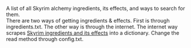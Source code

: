 A list of all Skyrim alchemy ingredients, its effects, and ways to search for them.  
There are two ways of getting ingredients & effects. First is through ingredients.txt. The other way is through the internet. The internet way scrapes [Skyrim ingredients and its effects](http://www.ign.com/wikis/the-elder-scrolls-5-skyrim/List_of_Ingredients_with_Effects) into a dictionary. Change the read method through config.txt.
